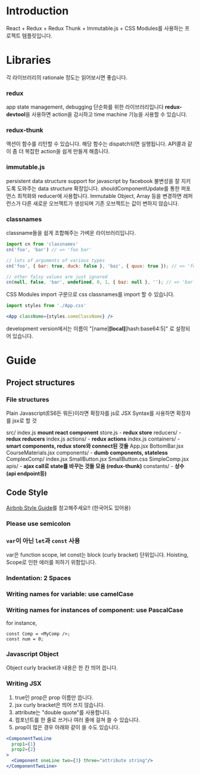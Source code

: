 # Introduction

React + Redux + Redux Thunk + Immutable.js + CSS Modules를 사용하는 프로젝트 템플릿입니다.

# Libraries
각 라이브러리의 rationale 정도는 읽어보시면 좋습니다.

### redux
[](https://redux.js.org/)
app state management, debugging 단순화를 위한 라이브러리입니다
**redux-devtool**을 사용하면 action을 감시하고 time machine 기능을 사용할 수 있습니다.

### redux-thunk
[](https://github.com/gaearon/redux-thunk)
액션이 함수를 리턴할 수 있습니다. 해당 함수는 dispatch되면 실행됩니다.
API콜과 같이 좀 더 복잡한 action을 쉽게 만들게 해줍니다.

### immutable.js
[](https://facebook.github.io/immutable-js/)
persistent data structure support for javascript by facebook
불변성을 잘 지키도록 도와주는 data structure 확장입니다.
shouldComponentUpdate를 통한 퍼포먼스 최적화와 reducer에 사용합니다.
Immutable Object, Array 등을 변경하면 레퍼런스가 다른 새로운 오브젝트가 생성되며
기존 오브젝트는 값이 변하지 않습니다.

### classnames
[](https://github.com/JedWatson/classnames)
classname들을 쉽게 조합해주는 가벼운 라이브러리입니다.

```javascript
import cn from 'classnames'
cn('foo', 'bar') // => 'foo bar'

// lots of arguments of various types
cn('foo', { bar: true, duck: false }, 'baz', { quux: true }); // => 'foo bar baz quux'

// other falsy values are just ignored
cn(null, false, 'bar', undefined, 0, 1, { baz: null }, ''); // => 'bar 1'
```

CSS Modules
[](https://github.com/css-modules/css-modules)
import 구문으로 css classnames를 import 할 수 있습니다.
```jsx
import styles from './App.css'

<App className={styles.someClassName} />
```

development version에서는 이름이
"[name]__[local]__[hash:base64:5]"
로 설정되어 있습니다.

# Guide

## Project structures

### File structures
Plain Javascript(ES6든 뭐든)이라면 확장자를 js로
JSX Syntax를 사용하면 확장자를 jsx로 할 것

src/
    index.js **mount react component**
    store.js - **redux store**
    reducers/ - **redux reducers**
        index.js
    actions/ - **redux actions**
        index.js
    containers/ - **smart components, redux store와 connect된 것들**
        App.jsx
        BottomBar.jsx
        CourseMaterials.jsx
    components/ - **dumb components, stateless**
        ComplexComp/
            index.jsx
            SmallButton.jsx
            SmallButton.css
        SimpleComp.jsx
    apis/ - **ajax call로 state를 바꾸는 것들 모음 (redux-thunk)**
    constants/ - **상수 (api endpoint등)**
        

## Code Style
[Airbnb Style Guide](https://github.com/airbnb/javascript#the-javascript-style-guide-guide)를 참고해주세요!! (한국어도 있어용)

### Please use semicolon

### `var`이 아닌 `let`과 `const` 사용
var은 function scope, let const는 block (curly bracket) 단위입니다.
Hoisting, Scope로 인한 에러를 피하기 위함입니다.

### Indentation: 2 Spaces

### Writing names for variable: use **camelCase**

### Writing names for instances of component: use **PascalCase**
for instance,
```
const Comp = <MyComp />;
const num = 0;
```

### Javascript Object
Object curly bracket과 내용은 한 칸 띄어 씁니다.

### Writing JSX 
1. true인 prop은 prop 이름만 씁니다.
2. jsx curly bracket은 띄어 쓰지 않습니다.
3. attribute는 "double quote"를 사용합니다.
4. 컴포넌트를 한 줄로 쓰거나 여러 줄에 걸쳐 쓸 수 있습니다.
5. prop이 많은 경우 아래와 같이 쓸 수도 있습니다.

```jsx
<ComponentTwoLine
  prop1={1}
  prop2={2}
>
  <Component oneLine two={3} three="attribute string"/>
</ComponentTwoLine>
```

